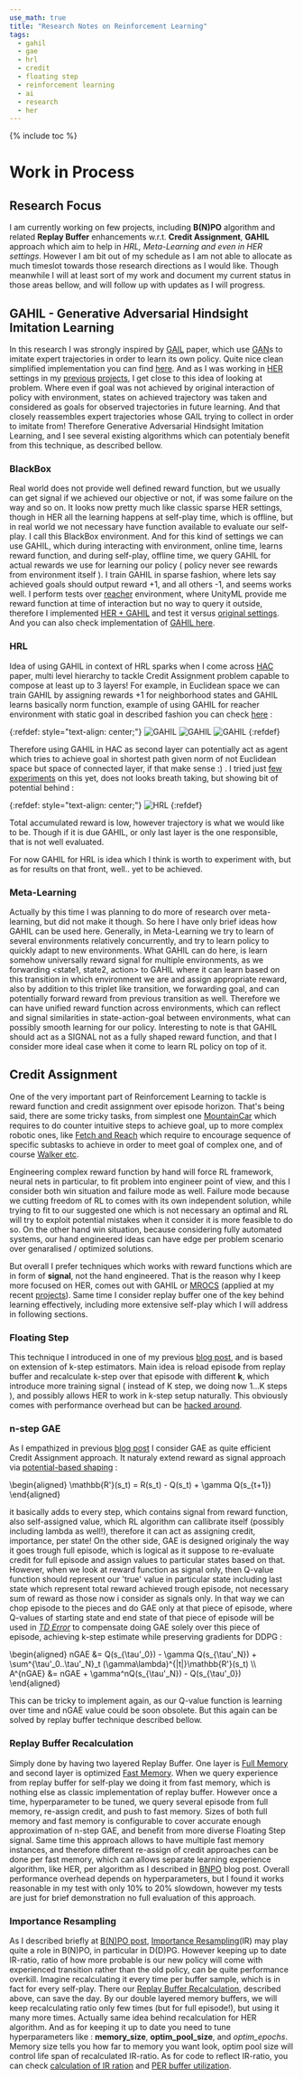 ```yaml
---
use_math: true
title: "Research Notes on Reinforcement Learning"
tags:
  - gahil
  - gae
  - hrl
  - credit
  - floating step
  - reinforcement learning
  - ai
  - research
  - her
---
```


{% include toc %}

# Work in Process

## Research Focus
I am currently working on few projects, including **B(N)PO** algorithm and related **Replay Buffer** enhancements w.r.t. **Credit Assignment**, **GAHIL** approach which aim to help in *HRL, Meta-Learning and even in HER settings*. However I am bit out of my schedule as I am not able to allocate as much timeslot towards those research directions as I would like. Though meanwhile I will at least sort of my work and document my current status in those areas bellow, and will follow up with updates as I will progress.

## GAHIL - Generative Adversarial Hindsight Imitation Learning
In this research I was strongly inspired by [GAIL](https://arxiv.org/abs/1606.03476) paper, which use [GAN](https://arxiv.org/abs/1406.2661)s to imitate expert trajectories in order to learn its own policy. Quite nice clean simplified implementation you can find [here](https://github.com/higgsfield/RL-Adventure-2/blob/master/8.gail.ipynb). And as I was working in [HER](https://openai.com/blog/ingredients-for-robotics-research/) settings in my [previous](https://rezer0dai.github.io/rewheeler) [projects](https://rezer0dai.github.io/bnpo), I get close to this idea of looking at problem. Where even if goal was not achieved by original interaction of policy with environment, states on achieved trajectory was taken and considered as goals for observed trajectories in future learning. And that closely reassembles expert trajectories whose GAIL trying to collect in order to imitate from! Therefore Generative Adversarial Hindsight Imitation Learning, and I see several existing algorithms which can potentialy benefit from this technique, as described bellow.

### BlackBox
Real world does not provide well defined reward function, but we usually can get signal if we achieved our objective or not, if was some failure on the way and so on. It looks now pretty much like classic sparse HER settings, though in HER all the learning happens at self-play time, which is offline, but in real world we not necessary have function available to evaluate our self-play. I call this BlackBox environment. And for this kind of settings we can use GAHIL, which during interacting with environment, online time, learns reward function, and during self-play, offline time, we query GAHIL for actual rewards we use for learning our policy ( policy never see rewards from environment itself ). I train GAHIL in sparse fashion, where lets say achieved goals should output reward +1, and all others -1, and seems works well. I perform tests over [reacher](https://github.com/Unity-Technologies/ml-agents/blob/master/docs/Learning-Environment-Examples.md) environment, where UnityML provide me reward function at time of interaction but no way to query it outside, therefore I implemented [HER + GAHIL](https://github.com/rezer0dai/bnpo/blob/master/GAHIL_blackbox_her.ipynb) and test it versus [original settings](https://github.com/rezer0dai/bnpo/blob/master/orig.ipynb). And you can also check implementation of [GAHIL here](https://github.com/rezer0dai/bnpo/blob/master/utils/gahil.py).

### HRL
Idea of using GAHIL in context of HRL sparks when I come across [HAC](https://arxiv.org/abs/1712.00948) paper, multi level hierarchy to tackle Credit Assignment problem capable to compose at least up to 3 layers! For example, in Euclidean space we can train GAHIL by assigning rewards +1 for neighborhood states and GAHIL learns basically norm function, example of using GAHIL for reacher environment with static goal in described fashion you can check [here](https://gist.github.com/rezer0dai/1ad41c547f7b6a720964e3d9540aa6c7) : 

{:refdef: style="text-align: center;"}
![GAHIL](https://rezer0dai.github.io/assets/images/euclidean-trajectory.png)
![GAHIL](https://rezer0dai.github.io/assets/images/euclidean1.png)
![GAHIL](https://rezer0dai.github.io/assets/images/euclidean2.png)
{:refdef}

Therefore using GAHIL in HAC as second layer can potentially act as agent which tries to achieve goal in shortest path given norm of not Euclidean space but space of connected layer, if that make sense :) . I tried just [few experiments](https://github.com/rezer0dai/bnpo/HRL.ipynb) on this yet, does not looks breath taking, but showing bit of potential behind : 

{:refdef: style="text-align: center;"}
![HRL](https://rezer0dai.github.io/assets/images/HRL.png)
{:refdef}

Total accumulated reward is low, however trajectory is what we would like to be. Though if it is due GAHIL, or only last layer is the one responsible, that is not well evaluated. 

For now GAHIL for HRL is idea which I think is worth to experiment with, but as for results on that front, well.. yet to be achieved.

### Meta-Learning
Actually by this time I was planning to do more of research over meta-learning, but did not make it though. So here I have only brief ideas how GAHIL can be used here. Generally, in Meta-Learning we try to learn of several environments relatively  concurrently, and try to learn policy to quickly adapt to new environments. What GAHIL can do here, is learn somehow universally reward signal for multiple environments, as we forwarding <state1, state2, action> to GAHIL where it can learn based on this transition in which environment we are and assign appropriate reward, also by addition to this triplet like transition, we forwarding goal, and can potentially forward reward from previous transition as well. Therefore we can have unified reward function across environments, which can reflect and signal similarities in state-action-goal between environments, what can possibly smooth learning for our policy. Interesting to note is that GAHIL should act as a SIGNAL not as a fully shaped reward function, and that I consider more ideal case when it come to learn RL policy on top of it.

## Credit Assignment
One of the very important part of Reinforcement Learning to tackle is reward function and credit assignment over episode horizon. That's being said, there are some tricky tasks, from simplest one [MountainCar](https://gym.openai.com/envs/MountainCar-v0/) which requires to do counter intuitive steps to achieve goal, up to more complex robotic ones, like [Fetch and Reach](https://gym.openai.com/envs/FetchPickAndPlace-v0/) which require to encourage sequence of specific subtasks to achieve in order to meet goal of complex one, and of course [Walker etc](https://github.com/openai/gym/blob/master/docs/environments.md#third-party-environments).

Engineering complex reward function by hand will force RL framework, neural nets in particular, to fit problem into engineer point of view, and this I consider both win situation and failure mode as well. Failure mode because we cutting freedom of RL to comes with its own independent solution, while trying to fit to our suggested one which is not necessary an optimal and RL will try to exploit potential mistakes when it consider it is more feasible to do so. On the other hand win situation, because considering fully automated systems, our hand engineered ideas can have edge per problem scenario over genaralised / optimized solutions.

But overall I prefer techniques which works with reward functions which are in form of **signal**, not the hand engineered. That is the reason why I keep more focused on HER, comes out with GAHIL or [MROCS](https://github.com/rezer0dai/MROCS/blob/master/MROCS.ipynb) (applied at my recent [projects](https://github.com/rezer0dai/rewheeler/blob/548e5784999657199f1bc51d5a8b94d12cb27fce/task.py#L22)). Same time I consider replay buffer one of the key behind learning effectively, including more extensive self-play which I will address in following sections.

### Floating Step
This technique I introduced in one of my previous [blog post](https://rezer0dai.github.io/rewheeler/#floating-n-step), and is based on extension of k-step estimators. Main idea is reload episode from replay buffer and recalculate k-step over that episode with different **k**, which introduce more training signal ( instead of K step, we doing now 1...K steps ), and possibly allows HER to work in k-step setup naturally. This obviously comes with performance overhead but can be [hacked around](https://rezer0dai.github.io/rl-notes/#replay-buffer-recalculation). 

### n-step GAE
As I empathized in previous [blog post](https://rezer0dai.github.io/rewheeler/#n-step-gae) I consider GAE as quite efficient Credit Assignment approach. It naturaly extend reward as signal approach via [potential-based shaping](https://classroom.udacity.com/courses/ud600/lessons/4388428967/concepts/45342599270923) :
<div>
\begin{aligned}
\mathbb{R'}(s_t) = R(s_t) - Q(s_t) + \gamma Q(s_{t+1})
\end{aligned}
</div>

it basically adds to every step, which contains signal from reward function, also self-assigned value, which RL algorithm can callibrate itself (possibly including lambda as well!), therefore it can act as assigning credit, importance, per state!
On the other side, GAE is designed originaly the way it goes trough full episode, which is logical as it suppose to re-evaluate credit for full episode and assign values to particular states based on that. However, when we look at reward function as signal only, then Q-value function should represent our 'true' value in particular state including last state which represent total reward achieved trough episode, not necessary sum of reward as those now i consider as signals only. In that way we can chop episode to the pieces and do GAE only at that piece of episode, where Q-values of starting state and end state of that piece of episode will be used in [*TD Error*](http://boris-belousov.net/2017/08/10/td-advantage-bellman/) to compensate doing GAE solely over this piece of episode, achieving k-step estimate while preserving gradients for DDPG : 
<div>
\begin{aligned}
nGAE &= Q(s_{\tau'_0}) - \gamma Q(s_{\tau'_N}) + \sum^{\tau'_0..\tau'_N}_t (\gamma\lambda)^{|t|}\mathbb{R'}(s_t) \\
A^{nGAE} &= nGAE + \gamma^nQ(s_{\tau'_N}) - Q(s_{\tau'_0})
\end{aligned}
</div>

This can be tricky to implement again, as our Q-value function is learning over time and nGAE value could be soon obsolete. But this again can be solved by replay buffer technique described bellow.

### Replay Buffer Recalculation
Simply done by having two layered Replay Buffer. One layer is [Full Memory](https://github.com/rezer0dai/bnpo/blob/master/utils/memory.py) and second layer is optimized [Fast Memory](https://github.com/rezer0dai/bnpo/blob/master/utils/memlocal.py). When we query experience from replay buffer for self-play we doing it from fast memory, which is nothing else as classic implementation of replay buffer. However once a time, hyperparameter to be tuned, we query several episode from full memory, re-assign credit, and push to fast memory. Sizes of both full memory and fast memory is configurable to cover accurate enough approximation of n-step GAE, and benefit from more diverse Floating Step signal. Same time this approach allows to have multiple fast memory instances, and therefore different re-assign of credit approaches can be done per fast memory, which can allows separate learning experience algorithm, like HER, per algorithm as I described in [BNPO](https://rezer0dai.github.io/bnpo/) blog post. Overall performance overhead depends on hyperparameters, but I found it works reasonable in my test with only 10% to 20% slowdown, however my tests are just for brief demonstration no full evaluation of this approach.

### Importance Resampling
As I described briefly at [B(N)PO post](https://rezer0dai.github.io/bnpo/#importance-resampling), [Importance Resampling](https://arxiv.org/abs/1906.04328)(IR) may play quite a role in B(N)PO, in particular in D(D)PG. However keeping up to date IR-ratio, ratio of how more probable is our new policy will come with experienced transition rather than the old policy, can be quite performance overkill. Imagine recalculating it every time per buffer sample, which is in fact for every self-play. There our [Replay Buffer Recalculation](https://rezer0dai.github.io/rl-notes/#replay-buffer-recalculation), described above, can save the day. By our double layered memory buffers, we will keep recalculating ratio only few times (but for full episode!), but using it many more times. Actually same idea behind recalculation for HER algorithm. And as for keeping it up to date you need to tune hyperparameters like : **memory_size**, **optim_pool_size**, and *optim_epochs*. Memory size tells you how far to memory you want look, optim pool size will control life span of recalculated IR-ratio. As for code to reflect IR-ratio, you can check [calculation of IR ration](https://github.com/rezer0dai/bnpo/blob/master/alchemy/brain.py#L206) and [PER buffer utilization](https://github.com/rezer0dai/bnpo/blob/master/utils/fastmem.py#L43).
